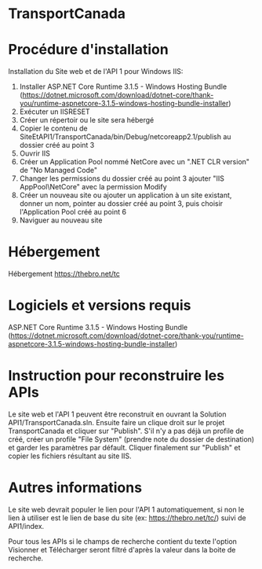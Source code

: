 # TransportCanada

# Procédure d'installation
Installation du Site web et de l'API 1 pour Windows IIS:
1. Installer ASP.NET Core Runtime 3.1.5 - Windows Hosting Bundle (https://dotnet.microsoft.com/download/dotnet-core/thank-you/runtime-aspnetcore-3.1.5-windows-hosting-bundle-installer)
2. Exécuter un IISRESET
3. Créer un répertoir ou le site sera hébergé
4. Copier le contenu de SiteEtAPI1/TransportCanada/bin/Debug/netcoreapp2.1/publish au dossier créé au point 3
5. Ouvrir IIS
6. Créer un Application Pool nommé NetCore avec un ".NET CLR version" de "No Managed Code"
7. Changer les permissions du dossier créé au point 3 ajouter "IIS AppPool\NetCore" avec la permission Modify
8. Créer un nouveau site ou ajouter un application à un site existant, donner un nom, pointer au dossier créé au point 3, puis choisir l'Application Pool créé au point 6
9. Naviguer au nouveau site

# Hébergement
Hébergement https://thebro.net/tc


# Logiciels et versions requis
ASP.NET Core Runtime 3.1.5 - Windows Hosting Bundle (https://dotnet.microsoft.com/download/dotnet-core/thank-you/runtime-aspnetcore-3.1.5-windows-hosting-bundle-installer)


# Instruction pour reconstruire les APIs
Le site web et l'API 1 peuvent être reconstruit en ouvrant la Solution API1/TransportCanada.sln. Ensuite faire un clique droit sur le projet TransportCanada et cliquer sur "Publish". S'il n'y a pas déjà un profile de créé, créer un profile "File System" (prendre note du dossier de destination) et garder les paramètres par défault. Cliquer finalement sur "Publish" et copier les fichiers résultant au site IIS.


# Autres informations
Le site web devrait populer le lien pour l'API 1 automatiquement, si non le lien à utiliser est le lien de base du site (ex: https://thebro.net/tc/) suivi de API1/index.

Pour tous les APIs si le champs de recherche contient du texte l'option Visionner et Télécharger seront filtré d'après la valeur dans la boite de recherche.

